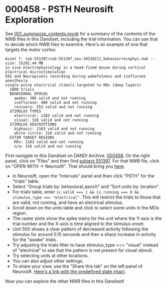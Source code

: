 # 000458 - PSTH Neurosift Exploration

See [001_summarize_contents.ipynb](./001_summarize_contents.ipynb) for a summary of the contents of the NWB files in this Dandiset, including the trial information. You can use that to decide which NWB files to examine. Here's an example of one that targets the motor cortex:

```
Asset 7: sub-551397/sub-551397_ses-20210211_behavior+ecephys.nwb -- size: 15202.44 MB
in vivo electrophysiology in a head-fixed mouse during cortical electrical microstimulation
EEG and Neuropixels recording during wakefulness and isoflurane anesthesia
single pulse electrical stimuli targeted to MOs (deep layers)
  1800 trials
  BEHAVIORAL EPOCHS
    awake: 386 valid and not running
    isoflurane: 480 valid and not running
    recovery: 553 valid and not running
  STIMULUS TYPES
    electrical: 1103 valid and not running
    visual: 316 valid and not running
  STIMULUS DESCRIPTIONS
    biphasic: 1103 valid and not running
    white circle: 316 valid and not running
  ESTIM TARGET REGIONS
    MOs: 1103 valid and not running
    n/a: 316 valid and not running
```

First navigate to this Dandiset on DANDI Archive: [000458](https://dandiarchive.org/dandiset/000458). On the right panel, click on "Files" and then find [subject 551397](https://dandiarchive.org/dandiset/000458/0.230317.0039/files?location=sub-551397&page=1). For that NWB file, click on "OPEN WITH -> Neurosift". That should bring you [here](https://neurosift.app/?p=/nwb&url=https://api.dandiarchive.org/api/assets/d966b247-2bac-4ef0-8b80-aae010f50c98/download/&dandisetId=000458&dandisetVersion=0.230317.0039).

* In Neurosift, open the "Intervals" panel and then click "PSTH" for the "trials" table.
* Select "Group trials by: behavioral_epoch" and "Sort units by: location".
* For trials table, enter `is_valid === 1 && is_running === 0 && stimulus_type === "electrical"`. This will restrict the trials to those that are valid, not running, and have an electrical stimulus.
* Scroll down on the units table and click to select some units in the MOs region.
* The raster plots show the spike trains for the unit where the Y-axis is the trial number and the X-axis is time aligned to the stimulus onset.
* Unit 500 shows a clear pattern of decreased activity following the stimulus for around 0.15 seconds and then a sharp increase in activity for the "awake" trials.
* Try adjusting the trials filter to have stimulus_type === "visual" instead of "electrical" to see that the pattern is not present for visual stimuli.
* Try selecting units at other locations.
* You can also adjust other settings.
* To share your view, use the "Share this tab" on the left panel of Neurosift. [Here's a link with the predefined state intact](https://neurosift.app/?p=/nwb&url=https://api.dandiarchive.org/api/assets/d966b247-2bac-4ef0-8b80-aae010f50c98/download/&dandisetId=000458&dandisetVersion=0.230317.0039&tab=view:PSTH|/intervals/trials^/units&tab-state=H4sIAAAAAAAAA03SvW7bMBSG4VsxOGRSC%2FE3dgAvGYJk7d%2BSFIYiMRIBiTREKkEQ%2BN77SkGLDt%2Bgw8f00Qd9iOxH3xbf%2FYyhPHRZ3Dyag6zMQRFNDLHEkWuyJ4fK1jWRRBFNDLHEkWuyJziJkziJkziJkziJkziJkziFUziFUziFUziFUziFUziN0ziN0ziN0ziN0ziN0ziDMziDMziDMziDMziDMziLsziLsziLsziLsziLsziHcziHcziHc7g953vOD5zTm6U3S2%2BW3iy9WXqz9Oboy9GVoytXm9%2BVaMbQxx%2FpVzOH5nn0a%2FEil2YupxImLxD9nJbz7ftfIW7Esx%2Ba15DmZjz5c2oHUYnC4Zjvwlj8jAj59MrN3e54PO7k7upqx2ReYgyx32b1Osv8xTIu%2BVTez34bP4ntM5hD24xPgntzmsv6SeT%2FF3gUY2qbElJENLldt3wLsUtv35rY%2B%2B%2BFFT4%2B34JdvtRfLc7HjgcpLpU4z%2F4lb2RYf5K3ncu8%2BGqb3Idc%2Fj1PKZXBd5%2BzF96R4eBDP6xXT74Ly8TlcZluQ%2BROXV8ufwD179KNzQIAAA%3D%3D).

Now you can explore the other NWB files in this Dandiset!